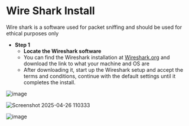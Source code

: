 # Wire Shark Install

Wire shark is a software used for packet sniffing and should be used for ethical purposes only

-   <b>  Step 1
    -  Locate the Wireshark software </b>
    -  You can find the Wireshark installation at [Wireshark.org](https://www.wireshark.org/download.html) and download the link to what your machine and OS are
    -  After downloading it, start up the Wireshark setup and accept the terms and conditions, continue with the default settings until it completes the install.
   

![image](https://github.com/user-attachments/assets/52c7e175-8237-4f83-8195-50538f20f1d5)

![Screenshot 2025-04-26 110333](https://github.com/user-attachments/assets/3b8ca3f9-8d14-47a7-b065-e54b2a2ca2bd)

  

![image](https://github.com/user-attachments/assets/ce37d839-e6e4-4dbe-abc2-6b56d8fe79c9)



     

